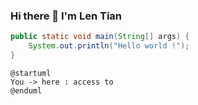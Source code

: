 ### Hi there 👋 I'm Len Tian

```java
public static void main(String[] args) {
    System.out.println("Hello world !");
}
```

```plantuml
@startuml
You -> here : access to
@enduml
```

<!--
**lentian/lentian** is a ✨ _special_ ✨ repository because its `README.md` (this file) appears on your GitHub profile.

Here are some ideas to get you started:

- 🔭 I’m currently working on ...
- 🌱 I’m currently learning ...
- 👯 I’m looking to collaborate on ...
- 🤔 I’m looking for help with ...
- 💬 Ask me about ...
- 📫 How to reach me: ...
- 😄 Pronouns: ...
- ⚡ Fun fact: ...
-->
